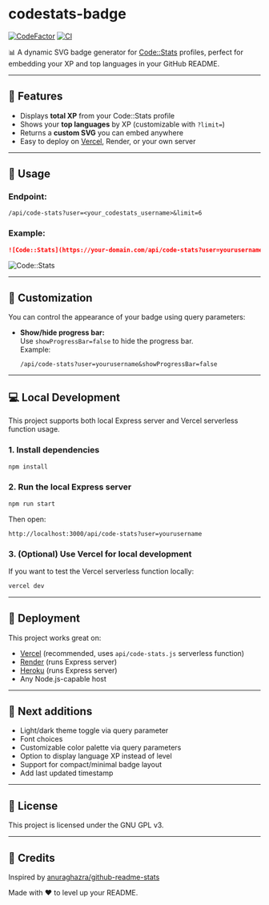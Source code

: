 # codestats-badge

[![CodeFactor](https://www.codefactor.io/repository/github/nottherealwallyx/codestats-badge/badge)](https://www.codefactor.io/repository/github/nottherealwallyx/codestats-badge)
[![CI](https://github.com/NotTheRealWallyx/codestats-badge/actions/workflows/ci.yml/badge.svg)](https://github.com/NotTheRealWallyx/codestats-badge/actions/workflows/ci.yml)

📊 A dynamic SVG badge generator for [Code::Stats](https://codestats.net) profiles, perfect for embedding your XP and top languages in your GitHub README.

---

## 🚀 Features

- Displays **total XP** from your Code::Stats profile
- Shows your **top languages** by XP (customizable with `?limit=`)
- Returns a **custom SVG** you can embed anywhere
- Easy to deploy on [Vercel](https://vercel.com), Render, or your own server

---

## 🔧 Usage

### Endpoint:

```
/api/code-stats?user=<your_codestats_username>&limit=6
```

### Example:

```markdown
![Code::Stats](https://your-domain.com/api/code-stats?user=yourusername)
```

![Code::Stats](https://codestats-badge-ehrxwm47k-nottherealwallyxs-projects.vercel.app/api/code-stats?user=Wallyx)

---

## 🎨 Customization

You can control the appearance of your badge using query parameters:

- **Show/hide progress bar:**  
  Use `showProgressBar=false` to hide the progress bar.  
  Example:
  ```
  /api/code-stats?user=yourusername&showProgressBar=false
  ```

---

## 💻 Local Development

This project supports both local Express server and Vercel serverless function usage.

### 1. Install dependencies

```bash
npm install
```

### 2. Run the local Express server

```bash
npm run start
```

Then open:

```
http://localhost:3000/api/code-stats?user=yourusername
```

### 3. (Optional) Use Vercel for local development

If you want to test the Vercel serverless function locally:

```bash
vercel dev
```

---

## 🚀 Deployment

This project works great on:

- [Vercel](https://vercel.com) (recommended, uses `api/code-stats.js` serverless function)
- [Render](https://render.com) (runs Express server)
- [Heroku](https://heroku.com) (runs Express server)
- Any Node.js-capable host

---

## 🧠 Next additions

- Light/dark theme toggle via query parameter
- Font choices
- Customizable color palette via query parameters
- Option to display language XP instead of level
- Support for compact/minimal badge layout
- Add last updated timestamp

---

## 📄 License

This project is licensed under the GNU GPL v3.

---

## 🙌 Credits

Inspired by [anuraghazra/github-readme-stats](https://github.com/anuraghazra/github-readme-stats)

Made with ❤️ to level up your README.
